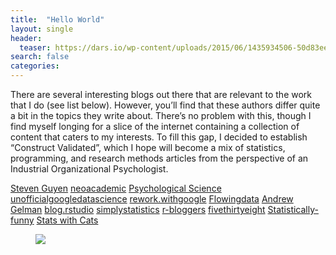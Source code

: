 ```yaml
---
title:  "Hello World"
layout: single
header:
  teaser: https://dars.io/wp-content/uploads/2015/06/1435934506-50d83ee90498b3e4f9578a58ff8b5880.png
search: false
categories: 
---
```


There are several interesting blogs out there that are relevant to the work that I do (see list below). However, you’ll find that these authors differ quite a bit in the topics they write about. There’s no problem with this, though I find myself longing for a slice of the internet containing a collection of content that caters to my interests. To fill this gap, I decided to establish “Construct Validated”, which I hope will become a mix of statistics, programming, and research methods articles from the perspective of an Industrial Organizational Psychologist.

[Steven Guyen][link1]
[neoacademic][link2]
[Psychological Science][link3]
[unofficialgoogledatascience][link4]
[rework.withgoogle][link5]
[Flowingdata][link6]
[Andrew Gelman][link7]
[blog.rstudio][link8]
[simplystatistics][link9]
[r-bloggers][link10]
[fivethirtyeight][link11]
[Statistically-funny][link12]
[Stats with Cats][link13]


<figure>
	<a href="https://dars.io/wp-content/uploads/2015/06/1435934506-50d83ee90498b3e4f9578a58ff8b5880.png"><img src="https://dars.io/wp-content/uploads/2015/06/1435934506-50d83ee90498b3e4f9578a58ff8b5880.png"></a>
</figure>

[link1]: https://www.stevenguyenphd.net/blog
[link2]: http://neoacademic.com/
[link3]: http://www.psychologicalscience.org/news/minds-business
[link4]: http://www.unofficialgoogledatascience.com/
[link5]: https://rework.withgoogle.com/blog/
[link6]: http://flowingdata.com/
[link7]: http://andrewgelman.com/
[link8]: https://blog.rstudio.com/
[link9]: https://simplystatistics.org
[link10]: https://www.r-bloggers.com/
[link11]: http://fivethirtyeight.com/
[link12]: https://statistically-funny.blogspot.co.uk/
[link13]: https://statswithcats.wordpress.com/
